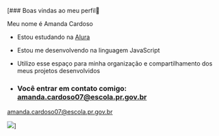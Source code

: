[###  Boas vindas ao meu perfil👋

Meu nome é Amanda Cardoso

- Estou estudando na [Alura](https://www.alura.com.br)
- Estou me desenvolvendo na linguagem JavaScript
- Utilizo esse espaço para minha organização e compartilhamento dos meus projetos desenvolvidos

- ### Você entrar em contato comigo: amanda.cardoso07@escola.pr.gov.br

 amanda.cardoso07@escola.pr.gov.br


![](https://media.tenor.com/YxkmfbY6JD8AAAAM/shinoobu-kocho.gif)]
